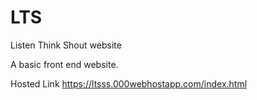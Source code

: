 # LTS
Listen Think Shout website



A basic front end website.

Hosted Link https://ltsss.000webhostapp.com/index.html

